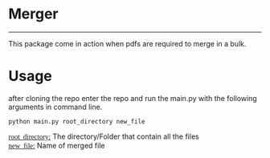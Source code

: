 # Merger
---

This package come in action when pdfs are required to merge in a bulk.  

# Usage 
after cloning the repo enter the repo and run the main.py with the following arguments in command line.
```
python main.py root_directory new_file
```

<span style="text-decoration: underline; font-family: ms-serif;">root_directory:</span> The directory/Folder that contain all the files  
<span style="text-decoration: underline; font-family: ms-serif;">new_file:</span> Name of merged file
